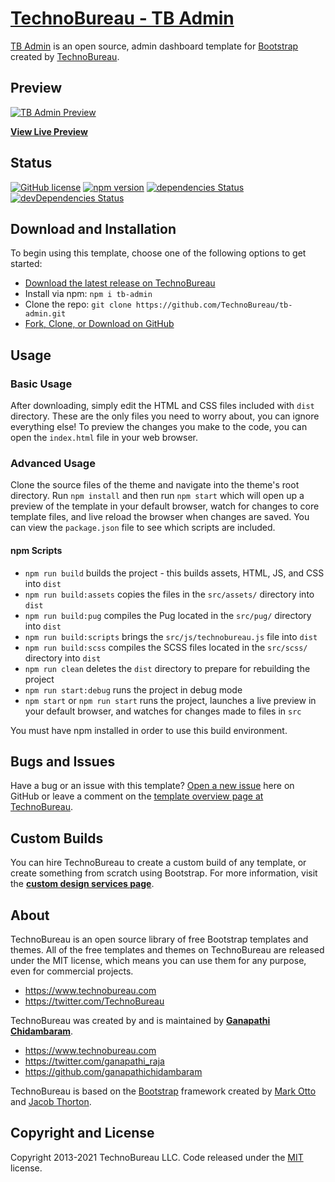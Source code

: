 # [TechnoBureau - TB Admin](https://www.technobureau.com)

[TB Admin](https://www.technobureau.com) is an open source, admin dashboard template for [Bootstrap](https://getbootstrap.com/) created by [TechnoBureau](https://www.technobureau.com/).

## Preview

[![TB Admin Preview](https://raw.githubusercontent.com/TechnoBureau/tb-admin/master/img/screenshots/sb-admin.png)](https://technobureau.github.io/tb-admin/)

**[View Live Preview](https://technobureau.github.io/tb-admin/)**

## Status

[![GitHub license](https://img.shields.io/badge/license-MIT-blue.svg)](https://raw.githubusercontent.com/TechnoBureau/tb-admin/master/LICENSE)
[![npm version](https://img.shields.io/npm/v/tb-admin.svg)](https://www.npmjs.com/package/tb-admin)
[![dependencies Status](https://david-dm.org/TechnoBureau/tb-admin/status.svg)](https://david-dm.org/TechnoBureau/tb-admin)
[![devDependencies Status](https://david-dm.org/TechnoBureau/tb-admin/dev-status.svg)](https://david-dm.org/TechnoBureau/tb-admin?type=dev)

## Download and Installation

To begin using this template, choose one of the following options to get started:

* [Download the latest release on TechnoBureau](https://github.com/TechnoBureau/tb-admin)
* Install via npm: `npm i tb-admin`
* Clone the repo: `git clone https://github.com/TechnoBureau/tb-admin.git`
* [Fork, Clone, or Download on GitHub](https://github.com/TechnoBureau/tb-admin)

## Usage

### Basic Usage

After downloading, simply edit the HTML and CSS files included with `dist` directory. These are the only files you need to worry about, you can ignore everything else! To preview the changes you make to the code, you can open the `index.html` file in your web browser.

### Advanced Usage

Clone the source files of the theme and navigate into the theme's root directory. Run `npm install` and then run `npm start` which will open up a preview of the template in your default browser, watch for changes to core template files, and live reload the browser when changes are saved. You can view the `package.json` file to see which scripts are included.

#### npm Scripts

* `npm run build` builds the project - this builds assets, HTML, JS, and CSS into `dist`
* `npm run build:assets` copies the files in the `src/assets/` directory into `dist`
* `npm run build:pug` compiles the Pug located in the `src/pug/` directory into `dist`
* `npm run build:scripts` brings the `src/js/technobureau.js` file into `dist`
* `npm run build:scss` compiles the SCSS files located in the `src/scss/` directory into `dist`
* `npm run clean` deletes the `dist` directory to prepare for rebuilding the project
* `npm run start:debug` runs the project in debug mode
* `npm start` or `npm run start` runs the project, launches a live preview in your default browser, and watches for changes made to files in `src`

You must have npm installed in order to use this build environment.

## Bugs and Issues

Have a bug or an issue with this template? [Open a new issue](https://github.com/TechnoBureau/tb-admin/issues) here on GitHub or leave a comment on the [template overview page at TechnoBureau](https://github.com/TechnoBureau/tb-admin/).

## Custom Builds

You can hire TechnoBureau to create a custom build of any template, or create something from scratch using Bootstrap. For more information, visit the **[custom design services page](https://www.technobureau.com/)**.

## About

TechnoBureau is an open source library of free Bootstrap templates and themes. All of the free templates and themes on TechnoBureau are released under the MIT license, which means you can use them for any purpose, even for commercial projects.

* <https://www.technobureau.com>
* <https://twitter.com/TechnoBureau>

TechnoBureau was created by and is maintained by **[Ganapathi Chidambaram](https://www.technobureau.com/)**.

* <https://www.technobureau.com>
* <https://twitter.com/ganapathi_raja>
* <https://github.com/ganapathichidambaram>

TechnoBureau is based on the [Bootstrap](https://getbootstrap.com/) framework created by [Mark Otto](https://twitter.com/mdo) and [Jacob Thorton](https://twitter.com/fat).

## Copyright and License

Copyright 2013-2021 TechnoBureau LLC. Code released under the [MIT](https://github.com/TechnoBureau/tb-admin/blob/master/LICENSE) license.
